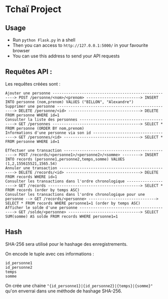 # Tchaï Project

## Usage

- Run ```python Flask.py``` in a shell
- Then you can access to ```http://127.0.0.1:5000/``` in your favourite browser
- You can use this address to send your API requests

## Requêtes API :

Les requêtes créées sont :

    Ajouter une personne -----------------------------------------------------> POST /personne/<nom>/<prenom> ------------------------> INSERT INTO personne (nom,prenom) VALUES ("BILLON", "Alexandre")
    Supprimer une personne ---------------------------------------------------> DELETE /personne/<id> --------------------------------> DELETE FROM personne WHERE id=1
    Consulter la liste des personnes -----------------------------------------> GET /personnes ---------------------------------------> SELECT * FROM personne (ORDER BY nom,prenom)
    Informations d'une personne via son id -----------------------------------> GET /personnes/<id> ----------------------------------> SELECT * FROM personne WHERE id=1

    Effectuer une transaction ------------------------------------------------> POST /records/<personne1>/<personne2>/<somme> --------> INSERT INTO records (personne1,personne2,temps,somme) VALUES (1,2,155615521,1565.54)
    Annuler une transaction --------------------------------------------------> DELETE /records/<id> ---------------------------------> DELETE FROM records WHERE id=1
    Consulter les transactions dans l'ordre chronologique --------------------> GET /records -----------------------------------------> SELECT * FROM records (order by temps ASC)
    Consulter les transactions dans l'ordre chronologique pour une personne --> GET /records/<personne> ------------------------------> SELECT * FROM records WHERE personne1=1 (order by temps ASC)
    Afficher le solde d'une personne -----------------------------------------> GET /solde/<personne> --------------------------------> SELECT SUM(somme) AS solde FROM records WHERE personne1=1

## Hash

SHA-256 sera utilisé pour le hashage des enregistrements.

On encode le tuple avec ces informations :

    id_personne1
    id_personne2
    temps
    somme

On crée une chaine ```"{id_personne1}|{id_personne2}|{temps}|{somme}"``` qu'on enverrai dans une méthode de hashage SHA-256.
